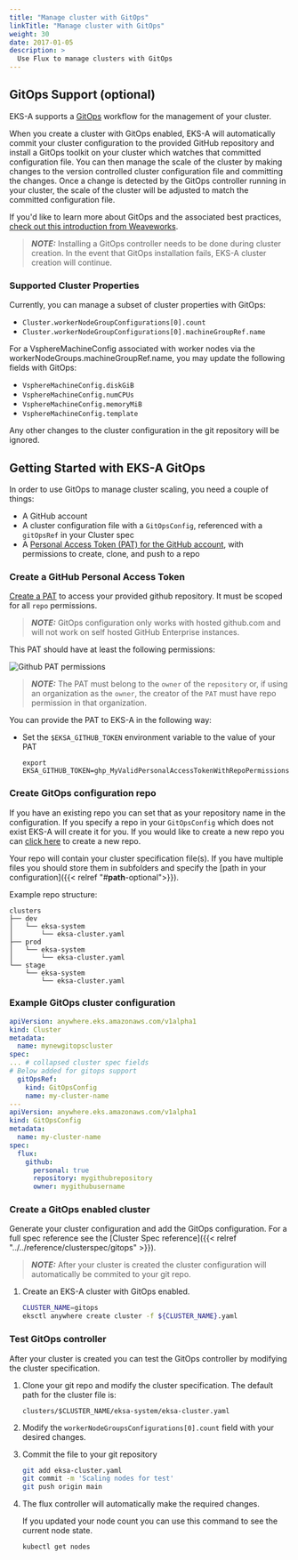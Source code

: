 ```yaml
---
title: "Manage cluster with GitOps"
linkTitle: "Manage cluster with GitOps"
weight: 30
date: 2017-01-05
description: >
  Use Flux to manage clusters with GitOps
---
```


## GitOps Support (optional)

EKS-A supports a [GitOps](https://www.weave.works/technologies/gitops/) workflow for the management of your cluster.

When you create a cluster with GitOps enabled, EKS-A will automatically commit your cluster configuration to the provided GitHub repository and install a GitOps toolkit on your cluster which watches that committed configuration file.
You can then manage the scale of the cluster by making changes to the version controlled cluster configuration file and committing the changes.
Once a change is detected by the GitOps controller running in your cluster, the scale of the cluster will be adjusted to match the committed configuration file.

If you'd like to learn more about GitOps and the associated best practices, [check out this introduction from Weaveworks](https://www.weave.works/technologies/gitops/).

>**_NOTE:_** Installing a GitOps controller needs to be done during cluster creation.
In the event that GitOps installation fails, EKS-A cluster creation will continue.

### Supported Cluster Properties

Currently, you can manage a subset of cluster properties with GitOps:

- `Cluster.workerNodeGroupConfigurations[0].count`
- `Cluster.workerNodeGroupConfigurations[0].machineGroupRef.name`

For a VsphereMachineConfig associated with worker nodes via the workerNodeGroups.machineGroupRef.name, you may update the following fields with GitOps:

- `VsphereMachineConfig.diskGiB`
- `VsphereMachineConfig.numCPUs`
- `VsphereMachineConfig.memoryMiB`
- `VsphereMachineConfig.template`

Any other changes to the cluster configuration in the git repository will be ignored.

## Getting Started with EKS-A GitOps

In order to use GitOps to manage cluster scaling, you need a couple of things:

- A GitHub account
- A cluster configuration file with a `GitOpsConfig`, referenced with a `gitOpsRef` in your Cluster spec
- A [Personal Access Token (PAT) for the GitHub account](https://docs.github.com/en/github/authenticating-to-github/keeping-your-account-and-data-secure/creating-a-personal-access-token), with permissions to create, clone, and push to a repo

### Create a GitHub Personal Access Token

[Create a PAT](https://github.com/settings/tokens/new) to access your provided github repository.
It must be scoped for all `repo` permissions.

>**_NOTE:_** GitOps configuration only works with hosted github.com and will not work on self hosted GitHub Enterprise instances.

This PAT should have at least the following permissions:

![Github PAT permissions](/images/ss5.png)

>**_NOTE:_** The PAT must belong to the `owner` of the `repository` or, if using an organization as the `owner`, the creator of the `PAT` must have repo permission in that organization.

You can provide the PAT to EKS-A in the following way:

* Set the `$EKSA_GITHUB_TOKEN` environment variable to the value of your PAT

   ```
   export EKSA_GITHUB_TOKEN=ghp_MyValidPersonalAccessTokenWithRepoPermissions
   ```

### Create GitOps configuration repo

If you have an existing repo you can set that as your repository name in the configuration.
If you specify a repo in your `GitOpsConfig` which does not exist EKS-A will create it for you.
If you would like to create a new repo you can [click here](https://github.new) to create a new repo.

Your repo will contain your cluster specification file(s).
If you have multiple files you should store them in subfolders and specify the [path in your configuration]({{< relref "#__path__-optional">}}).

Example repo structure:
```
clusters
├── dev
│   └── eksa-system
│       └── eksa-cluster.yaml
├── prod
│   └── eksa-system
│       └── eksa-cluster.yaml
└── stage
    └── eksa-system
        └── eksa-cluster.yaml
```

### Example GitOps cluster configuration

```yaml
apiVersion: anywhere.eks.amazonaws.com/v1alpha1
kind: Cluster
metadata:
  name: mynewgitopscluster
spec:
... # collapsed cluster spec fields
# Below added for gitops support
  gitOpsRef:
    kind: GitOpsConfig
    name: my-cluster-name
---
apiVersion: anywhere.eks.amazonaws.com/v1alpha1
kind: GitOpsConfig
metadata:
  name: my-cluster-name
spec:
  flux:
    github:
      personal: true
      repository: mygithubrepository
      owner: mygithubusername
```

### Create a GitOps enabled cluster

Generate your cluster configuration and add the GitOps configuration.
For a full spec reference see the [Cluster Spec reference]({{< relref "../../reference/clusterspec/gitops" >}}).

>**_NOTE:_** After your cluster is created the cluster configuration will automatically be commited to your git repo.

1. Create an EKS-A cluster with GitOps enabled.

    ```bash
    CLUSTER_NAME=gitops
    eksctl anywhere create cluster -f ${CLUSTER_NAME}.yaml
    ```

### Test GitOps controller

After your cluster is created you can test the GitOps controller by modifying the cluster specification.

1. Clone your git repo and modify the cluster specification.
   The default path for the cluster file is:

    ```
    clusters/$CLUSTER_NAME/eksa-system/eksa-cluster.yaml
    ```

1. Modify the `workerNodeGroupsConfigurations[0].count` field with your desired changes.

1. Commit the file to your git repository

    ```bash
    git add eksa-cluster.yaml
    git commit -m 'Scaling nodes for test'
    git push origin main
    ```

1. The flux controller will automatically make the required changes.

   If you updated your node count you can use this command to see the current node state.
    ```bash
    kubectl get nodes 
    ```
   